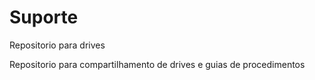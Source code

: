 # Suporte
 Repositorio para drives 


 Repositorio para compartilhamento de drives e guias de procedimentos
 
